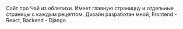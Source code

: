 Сайт про Чай из облепихи. Имеет главную страниццу и отдельные страницы с каждым рецептом.
Дизайн разработан мной, Frontend - React, Backend - Django
